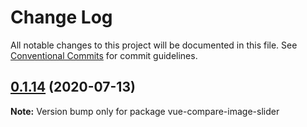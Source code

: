 # Change Log

All notable changes to this project will be documented in this file.
See [Conventional Commits](https://conventionalcommits.org) for commit guidelines.

## [0.1.14](https://github.com/johnwalley/compare-image-slider/compare/v0.1.13...v0.1.14) (2020-07-13)

**Note:** Version bump only for package vue-compare-image-slider
